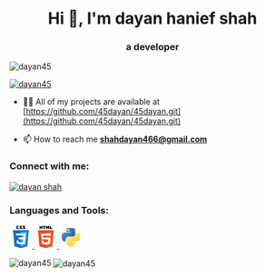 
<h1 align="center">Hi 👋, I'm dayan hanief shah</h1>
<h3 align="center">a developer</h3>

<p align="left"> <img src="https://komarev.com/ghpvc/?username=dayan45&label=Profile%20views&color=0e75b6&style=flat" alt="dayan45" /> </p>

<p align="left"> <a href="https://github.com/ryo-ma/github-profile-trophy"><img src="https://github-profile-trophy.vercel.app/?username=dayan45" alt="dayan45" /></a> </p>

- 👨‍💻 All of my projects are available at [https://github.com/45dayan/45dayan.git](https://github.com/45dayan/45dayan.git)

- 📫 How to reach me **shahdayan466@gmail.com**

<h3 align="left">Connect with me:</h3>
<p align="left">
<a href="https://linkedin.com/in/dayan shah" target="blank"><img align="center" src="https://raw.githubusercontent.com/rahuldkjain/github-profile-readme-generator/master/src/images/icons/Social/linked-in-alt.svg" alt="dayan shah" height="30" width="40" /></a>
</p>

<h3 align="left">Languages and Tools:</h3>
<p align="left"> <a href="https://www.w3schools.com/css/" target="_blank" rel="noreferrer"> <img src="https://raw.githubusercontent.com/devicons/devicon/master/icons/css3/css3-original-wordmark.svg" alt="css3" width="40" height="40"/> </a> <a href="https://www.w3.org/html/" target="_blank" rel="noreferrer"> <img src="https://raw.githubusercontent.com/devicons/devicon/master/icons/html5/html5-original-wordmark.svg" alt="html5" width="40" height="40"/> </a> <a href="https://www.python.org" target="_blank" rel="noreferrer"> <img src="https://raw.githubusercontent.com/devicons/devicon/master/icons/python/python-original.svg" alt="python" width="40" height="40"/> </a> </p>

<p><img align="left" src="https://github-readme-stats.vercel.app/api/top-langs?username=dayan45&show_icons=true&locale=en&layout=compact" alt="dayan45" /></p>

<p>&nbsp;<img align="center" src="https://github-readme-stats.vercel.app/api?username=dayan45&show_icons=true&locale=en" alt="dayan45" /></p>
